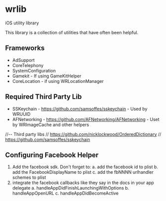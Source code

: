 wrlib
=====

iOS utility library



This library is a collection of utilities that have often been helpful.  

Frameworks
---------------
* AdSupport
* CoreTelephony
* SystemConfiguration
* Gamekit - If using GameKitHelper
* CoreLocation - if using WRLocationManager

Required Third Party Lib
----------------------
* SSKeychain - https://github.com/samsoffes/sskeychain - Used by WRUUID
* AFNetworking - https://github.com/AFNetworking/AFNetworking - Uset by WRImageCache and other helpers


//-- Third party libs
// https://github.com/nicklockwood/OrderedDictionary
// https://github.com/samsoffes/sskeychain



Configuring Facebook Helper
------------------------
1. Add the facebook sdk.  Don't forget to:
	a. add the facebook id to plist
	b. add the FacebookDisplayName to plist
	c. add the fbNNNN urlhandler schemes to plist
2. integrate the facebook callbacks like they say in the docs in your app delegate
	a. handleAppDidFinishLaunchingWithOptions
	b. handleAppOpenURL
	c. handleAppDidBecomeActive
